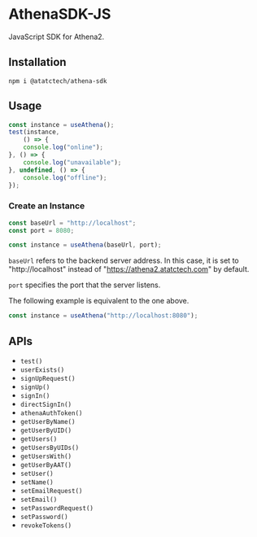 # AthenaSDK-JS

JavaScript SDK for Athena2.

## Installation

```shell
npm i @atatctech/athena-sdk
```

## Usage

```javascript
const instance = useAthena();
test(instance,
    () => {
    console.log("online");
}, () => {
    console.log("unavailable");
}, undefined, () => {
    console.log("offline");
});
```

### Create an Instance

```javascript
const baseUrl = "http://localhost";
const port = 8080;

const instance = useAthena(baseUrl, port);
```

`baseUrl` refers to the backend server address. In this case, it is set to "http://localhost" instead of "https://athena2.atatctech.com" by default.

`port` specifies the port that the server listens.

The following example is equivalent to the one above.

```javascript
const instance = useAthena("http://localhost:8080");
```

## APIs

- `test()`
- `userExists()`
- `signUpRequest()`
- `signUp()`
- `signIn()`
- `directSignIn()`
- `athenaAuthToken()`
- `getUserByName()`
- `getUserByUID()`
- `getUsers()`
- `getUsersByUIDs()`
- `getUsersWith()`
- `getUserByAAT()`
- `setUser()`
- `setName()`
- `setEmailRequest()`
- `setEmail()`
- `setPasswordRequest()`
- `setPassword()`
- `revokeTokens()`
